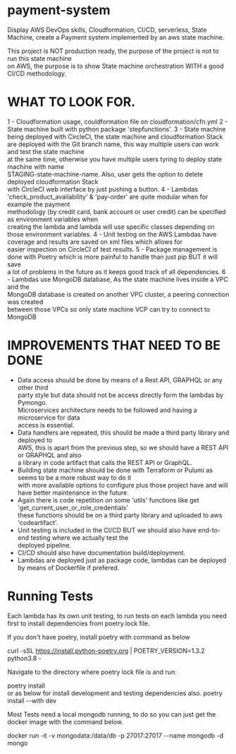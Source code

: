 # payment-system
Display AWS DevOps skills, Cloudformation, CI/CD, serverless, State Machine, create a Payment system implemented by an aws state machine.

This project is NOT production ready, the purpose of the project is not to run this state machine <br>
on AWS, the purpose is to show State machine orchestration WITH a good CI/CD methodology.

# WHAT TO LOOK FOR.
1 - Cloudformation usage, couldformation file on cloudformation/cfn.yml
2 - State machine built with python package 'stepfunctions'.
3 - State machine being deployed with CircleCI, the state machine and cloudformation Stack <br>
are deployed with the Git branch name, this way multiple users can work and test the state machine <br>
at the same time, otherwise you have multiple users tyring to deploy state machine with name <br>
STAGING-state-machine-name. Also, user gets the option to delete deployed cloudformation Stack <br>
with CircleCI web interface by just pushing a button.
4 - Lambdas 'check_product_availability' & 'pay-order' are quite modular when for example the payment <br>
methodology (by credit card, bank account or user credit) can be specified as environment variables when <br>
creating the lambda and lambda will use specific classes depending on those environment variables.
4 - Unit testing on the AWS Lambdas have coverage and results are saved on xml files which allows for <br>
easier inspection on CircleCI of test results.
5 - Package management is done with Poetry which is more painful to handle than just pip BUT it will save <br>
a lot of problems in the future as it keeps good track of all dependencies.
6 - Lambdas use MongoDB database, As the state machine lives inside a VPC and the <br>
MongoDB database is created on another VPC cluster, a peering connection was created <br>
between those VPCs so only state machine VCP can try to connect to MongoDB

# IMPROVEMENTS THAT NEED TO BE DONE
- Data access should be done by means of a Rest API, GRAPHQL or any other third <br>
party style but data should not be access directly form the lambdas by Pymongo. <br>
Microservices architecture needs to be followed and having a microservice for data <br>
access is essential.
- Data handlers are repeated, this should be made a third party library and deployed to <br>
AWS, this is apart from the previous step, so we should have a REST API or GRAPHQL and also <br>
a library in code artifact that calls the REST API or GraphQL.
- Building state machine should be done with Terraform or Pulumi as seems to be a more robust way to do it <br>
with more available options to configure plus those project have and will have better maintenance in the future.
- Again there is code repetition on some 'utils' functions like get 'get_current_user_or_role_credentials' <br>
these functions should be on a third party library and uploaded to aws 'codeartifact'.
- Unit testing is included in the CI/CD BUT we should also have end-to-end testing where we actually test the <br>
deployed pipeline.
- CI/CD should also have documentation build/deployment.
- Lambdas are deployed just as package code, lambdas can be deployed by means of Dockerfile if prefered.


# Running Tests

Each lambda has its own unit testing, to run tests on each lambda you need
first to install dependencies from poetry.lock file.

If you don't have poetry, install poetry with command as below <br>

curl -sSL https://install.python-poetry.org | POETRY_VERSION=1.3.2 python3.8 -

Navigate to the directory where poetry lock file is and run: <br>

poetry install <br>
or as below for install development and testing dependencies also.
poetry install --with dev 


Most Tests need a local mongodb running, to do so you can just get the docker
image with the command below.

docker run -it -v mongodata:/data/db -p 27017:27017 --name mongodb -d mongo

